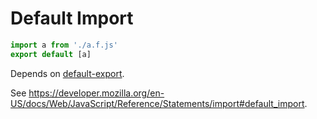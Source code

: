 # Default Import

```js
import a from './a.f.js'
export default [a]
```

Depends on [default-export](./2110-default-export.md).

See https://developer.mozilla.org/en-US/docs/Web/JavaScript/Reference/Statements/import#default_import.
